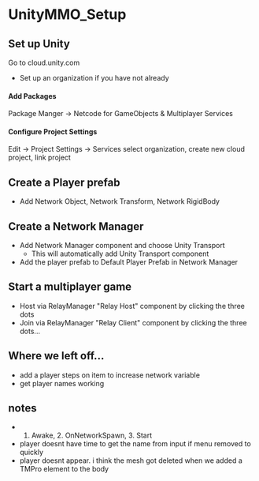 # UnityMMO_Setup

## Set up Unity

Go to cloud.unity.com
+ Set up an organization if you have not already

#### Add Packages

Package Manger -> Netcode for GameObjects & Multiplayer Services

#### Configure Project Settings

Edit -> Project Settings -> Services
select organization, create new cloud project, link project

## Create a Player prefab

+ Add Network Object, Network Transform, Network RigidBody

## Create a Network Manager

+ Add Network Manager component and choose Unity Transport
	+ This will automatically add Unity Transport component
+ Add the player prefab to Default Player Prefab in Network Manager

## Start a multiplayer game

+ Host via RelayManager "Relay Host" component by clicking the three dots
+ Join via RelayManager "Relay Client" component by clicking the three dots...

## Where we left off...

+ add a player steps on item to increase network variable
+ get player names working

## notes
+ 1. Awake, 2. OnNetworkSpawn, 3. Start
+ player doesnt have time to get the name from input if menu removed to quickly
+ player doesnt appear. i think the mesh got deleted when we added a TMPro element to the body